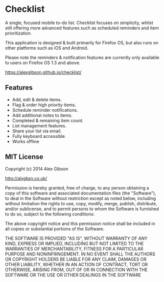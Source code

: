 Checklist
=========

A single, focused mobile to-do list. Checklist focuses on simplicity, whilst still offering more advanced features such as scheduled reminders and item prioritization.

This application is designed & built primarily for Firefox OS, but also runs on other platforms such as iOS and Android.

Please note the reminders & notification features are currently only available to users on Firefox OS 1.3 and above.

https://alexgibson.github.io/checklist/

Features
--------

* Add, edit & delete items.
* Flag & order high priority items.
* Schedule reminder notifications.
* Add additional notes to items.
* Completed & remaining item count.
* List management features.
* Share your list via email.
* Fully keyboard accessible.
* Works offline

MIT License
-----------

Copyright (c) 2014 Alex Gibson

http://alxgbsn.co.uk/

Permission is hereby granted, free of charge, to any person obtaining a copy of this software and associated documentation files (the "Software"), to deal in the Software without restriction except as noted below, including without limitation the rights to use, copy, modify, merge, publish, distribute, and/or sublicense, and to permit persons to whom the Software is furnished to do so, subject to the following conditions:

The above copyright notice and this permission notice shall be included in all copies or substantial portions of the Software.

THE SOFTWARE IS PROVIDED "AS IS", WITHOUT WARRANTY OF ANY KIND, EXPRESS OR IMPLIED, INCLUDING BUT NOT LIMITED TO THE WARRANTIES OF MERCHANTABILITY, FITNESS FOR A PARTICULAR PURPOSE AND NONINFRINGEMENT. IN NO EVENT SHALL THE AUTHORS OR COPYRIGHT HOLDERS BE LIABLE FOR ANY CLAIM, DAMAGES OR OTHER LIABILITY, WHETHER IN AN ACTION OF CONTRACT, TORT OR OTHERWISE, ARISING FROM, OUT OF OR IN CONNECTION WITH THE SOFTWARE OR THE USE OR OTHER DEALINGS IN THE SOFTWARE
